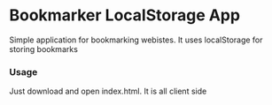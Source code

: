 # Bookmarker LocalStorage App

Simple application for bookmarking webistes. It uses localStorage for storing bookmarks 

### Usage

Just download and open index.html. It is all client side

